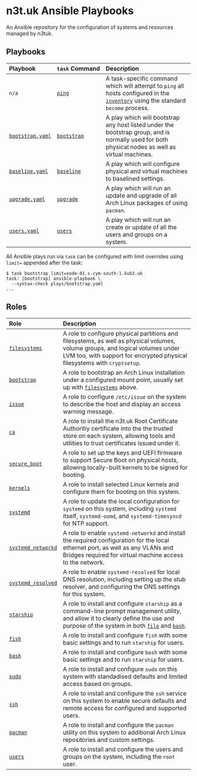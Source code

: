 # n3t.uk Ansible Playbooks

An Ansible repository for the configuration of systems and resources managed by
n3tuk.

## Playbooks

| Playbook                           | `task`&nbsp;Command     | Description                                                                                                                                      |
| :--------------------------------- | :---------------------- | :----------------------------------------------------------------------------------------------------------------------------------------------- |
| `n/a`                              | [`ping`][taskfile]      | A task-specific command which will attempt to `ping` all hosts configured in the [`inventory`][inventory] using the standard `become` process.   |
| [`bootstrap.yaml`][play-bootstrap] | [`bootstrap`][taskfile] | A play which will bootstrap any host listed under the bootstrap group, and is normally used for both physical nodes as well as virtual machines. |
| [`baseline.yaml`][play-baseline]   | [`baseline`][taskfile]  | A play which will configure physical and virtual machines to baselined settings.                                                                 |
| [`upgrade.yaml`][play-upgrade]     | [`upgrade`][taskfile]   | A play which will run an update and upgrade of all Arch Linux packages of using `pacman`.                                                        |
| [`users.yaml`][play-users]         | [`users`][taskfile]     | A play which will run an create or update of all the users and groups on a system.                                                               |

All Ansible plays run via `task` can be configured with limit overrides using
`limit=` appended after the task:

```console
$ task bootstrap limit=node-01.s.cym-south-1.kub3.uk
task: [bootstrap] ansible-playbook \
  --syntax-check plays/bootstrap.yaml
...
```

[play-bootstrap]: https://github.com/n3tuk/ansible/blob/main/plays/bootstrap.yaml
[play-baseline]: https://github.com/n3tuk/ansible/blob/main/plays/baseline.yaml
[play-upgrade]: https://github.com/n3tuk/ansible/blob/main/plays/upgrade.yaml
[play-users]: https://github.com/n3tuk/ansible/blob/main/plays/upgrade.yaml
[taskfile]: https://github.com/n3tuk/ansible/blob/main/Taskfile.yaml
[inventory]: https://github.com/n3tuk/ansible/blob/main/inventory.yaml

## Roles

| Role                                        | Description                                                                                                                                                                                                   |
| :------------------------------------------ | :------------------------------------------------------------------------------------------------------------------------------------------------------------------------------------------------------------ |
| [`filesystems`][role-filesystems]           | A role to configure physical partitions and filesystems, as well as physical volumes, volume groups, and logical volumes under LVM too, with support for encrypted physical filesystems with `cryptsetup`.    |
| [`bootstrap`][role-bootstrap]               | A role to bootstrap an Arch Linux installation under a configured mount point, usually set up with [`filesystems`][role-filesystems] above.                                                                   |
| [`issue`][role-issue]                       | A role to configure `/etc/issue` on the system to describe the host and display an access warning message.                                                                                                    |
| [`ca`][role-ca]                             | A role to install the n3t.uk Root Certificate Authoritiy certificate into the the trusted store on each system, allowing tools and utilities to trust certificates issued under it.                           |
| [`secure_boot`][role-secure-boot]           | A role to set up the keys and UEFI firmware to support Secure Boot on physical hosts, allowing locally-built kernels to be signed for booting.                                                                |
| [`kernels`][role-kernels]                   | A role to install selected Linux kernels and configure them for booting on this system.                                                                                                                       |
| [`systemd`][role-systemd]                   | A role to update the local configuration for `systemd` on this system, including `systemd` itself, `systemd-oomd`, and `systemd-timesyncd` for NTP support.                                                   |
| [`systemd_networkd`][role-systemd-networkd] | A role to enable `systemd-networkd` and install the required configuration for the local ethernet port, as well as any VLANs and Bridges required for virtual machine access to the network.                  |
| [`systemd_resolved`][role-systemd-resolved] | A role to enable `systemd-resolved` for local DNS resolution, including setting up the stub resolver, and configuring the DNS settings for this system.                                                       |
| [`starship`][role-starship]                 | A role to install and configure `starship` as a command-line prompt management utility, and allow it to clearly define the use and purpose of the system in both [`file`][role-fish] and [`bash`][role-bash]. |
| [`fish`][role-fish]                         | A role to install and configure `fish` with some basic settings and to run `starship` for users.                                                                                                              |
| [`bash`][role-bash]                         | A role to install and configure `bash` with some basic settings and to run `starship` for users.                                                                                                              |
| [`sudo`][role-sudo]                         | A role to install and configure `sudo` on this system with standadised defaults and limited access based on groups.                                                                                           |
| [`ssh`][role-ssh]                           | A role to install and configure the `ssh` service on this system to enable secure defaults and remote access for configured and supported users.                                                              |
| [`pacman`][role-pacman]                     | A role to install and configure the `pacman` utility on this system to additional Arch Linux repositories and custom settings.                                                                                |
| [`users`][role-users]                       | A role to install and configure the users and groups on the system, including the `root` user.                                                                                                                |

[role-filesystems]: https://github.com/n3tuk/ansible/tree/main/roles/filesystems
[role-bootstrap]: https://github.com/n3tuk/ansible/tree/main/roles/bootstrap
[role-issue]: https://github.com/n3tuk/ansible/tree/main/roles/issue
[role-ca]: https://github.com/n3tuk/ansible/tree/main/roles/ca
[role-secure-boot]: https://github.com/n3tuk/ansible/tree/main/roles/secure_boot
[role-kernels]: https://github.com/n3tuk/ansible/tree/main/roles/kernels
[role-systemd]: https://github.com/n3tuk/ansible/tree/main/roles/systemd
[role-systemd-networkd]: https://github.com/n3tuk/ansible/tree/main/roles/systemd_networkd
[role-systemd-resolved]: https://github.com/n3tuk/ansible/tree/main/roles/systemd_resolved
[role-starship]: https://github.com/n3tuk/ansible/tree/main/roles/starship
[role-fish]: https://github.com/n3tuk/ansible/tree/main/roles/fish
[role-bash]: https://github.com/n3tuk/ansible/tree/main/roles/bash
[role-sudo]: https://github.com/n3tuk/ansible/tree/main/roles/sudo
[role-ssh]: https://github.com/n3tuk/ansible/tree/main/roles/ssh
[role-pacman]: https://github.com/n3tuk/ansible/tree/main/roles/pacman
[role-users]: https://github.com/n3tuk/ansible/tree/main/roles/users
